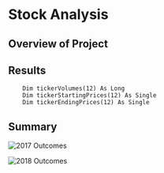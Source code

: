 # Stock Analysis
## Overview of Project


## Results
```VBA
    Dim tickerVolumes(12) As Long
    Dim tickerStartingPrices(12) As Single
    Dim tickerEndingPrices(12) As Single
```
## Summary

![2017 Outcomes](PERMALINK)

![2018 Outcomes](PERMALINK)
